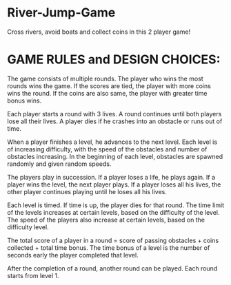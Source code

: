 # River-Jump-Game
Cross rivers, avoid boats and collect coins in this 2 player game!

# GAME RULES and DESIGN CHOICES:

The game consists of multiple rounds. The player who wins the most rounds wins the game. If the scores
are tied, the player with more coins wins the round. If the coins are also same, the player with greater time bonus
wins.

Each player starts a round with 3 lives. A round continues until both players lose all their lives.
A player dies if he crashes into an obstacle or runs out of time.

When a player finishes a level, he advances to the next level. Each level is of increasing difficulty,
with the speed of the obstacles and number of obstacles increasing.
In the beginning of each level, obstacles are spawned randomly and given random speeds.

The players play in succession.
If a player loses a life, he plays again. If a player wins the level, the next player plays.
If a player loses all his lives, the other player continues playing until he loses all his lives.

Each level is timed. If time is up, the player dies for that round.
The time limit of the levels increases at certain levels, based on the difficulty of the level.
The speed of the players also increase at certain levels, based on the difficulty level.

The total score of a player in a round = score of passing obstacles + coins collected + total time bonus.
The time bonus of a level is the number of seconds early the player completed that level.

After the completion of a round, another round can be played. Each round starts from level 1.

